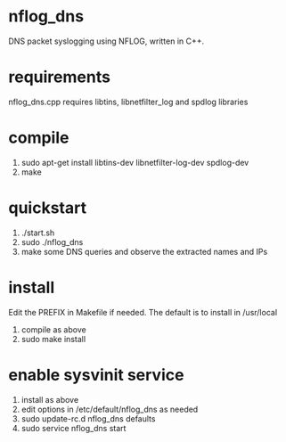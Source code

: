 # nflog_dns
DNS packet syslogging using NFLOG, written in C++.

# requirements

nflog_dns.cpp requires libtins, libnetfilter_log and spdlog libraries

# compile

1. sudo apt-get install libtins-dev libnetfilter-log-dev spdlog-dev
2. make

# quickstart

1. ./start.sh
2. sudo ./nflog_dns
3. make some DNS queries and observe the extracted names and IPs

# install

Edit the PREFIX in Makefile if needed. The default is to install in /usr/local

1. compile as above
2. sudo make install

# enable sysvinit service

1. install as above
2. edit options in /etc/default/nflog_dns as needed
3. sudo update-rc.d nflog_dns defaults
4. sudo service nflog_dns start
